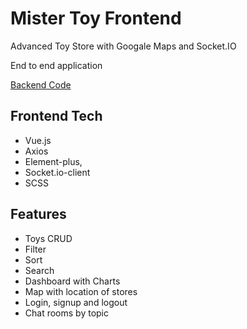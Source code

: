 # Mister Toy Frontend

<p>Advanced Toy Store with Googale Maps and Socket.IO</p>
<p>End to end application</p>
<a href="https://github.com/shaniKupiec/Mister-Toy-Backend" target="blank">Backend Code</a>

## Frontend Tech
- Vue.js
- Axios
- Element-plus,
- Socket.io-client
- SCSS

## Features
- Toys CRUD
- Filter
- Sort
- Search
- Dashboard with Charts
- Map with location of stores
- Login, signup and logout
- Chat rooms by topic
